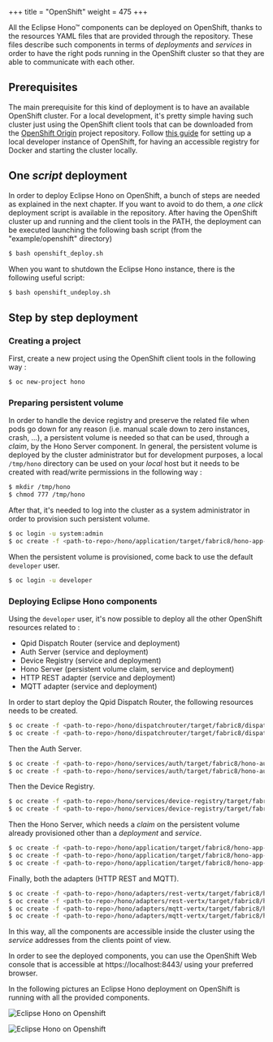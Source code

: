 +++
title = "OpenShift"
weight = 475
+++

All the Eclipse Hono&trade; components can be deployed on OpenShift, thanks to the resources YAML files that are provided through the repository.
These files describe such components in terms of _deployments_ and _services_ in order to have the right pods running in the OpenShift cluster so that they are able
to communicate with each other.
<!--more-->

## Prerequisites

The main prerequisite for this kind of deployment is to have an available OpenShift cluster. For a local development, it's pretty simple having such cluster just
using the OpenShift client tools that can be downloaded from the [OpenShift Origin](https://github.com/openshift/origin/releases) project repository.
Follow [this guide](https://github.com/openshift/origin/blob/master/docs/cluster_up_down.md) for setting up a local developer instance of OpenShift,
for having an accessible registry for Docker and starting the cluster locally.

## One _script_ deployment

In order to deploy Eclipse Hono on OpenShift, a bunch of steps are needed as explained in the next chapter. If you want to avoid to do them, a _one click_ deployment
script is available in the repository.
After having the OpenShift cluster up and running and the client tools in the PATH, the deployment can be executed launching the following bash script
(from the "example/openshift" directory)

~~~sh
$ bash openshift_deploy.sh
~~~

When you want to shutdown the Eclipse Hono instance, there is the following useful script:

~~~sh
$ bash openshift_undeploy.sh
~~~

## Step by step deployment

### Creating a project

First, create a new project using the OpenShift client tools in the following way :

~~~sh
$ oc new-project hono
~~~

### Preparing persistent volume

In order to handle the device registry and preserve the related file when pods go down for any reason (i.e. manual scale down to zero instances, crash, ...),
a persistent volume is needed so that can be used, through a _claim_, by the Hono Server component. In general, the persistent volume is deployed by the cluster
administrator but for development purposes, a local `/tmp/hono` directory can be used on your _local_ host but it needs to be created with read/write permissions in the following way :

~~~sh
$ mkdir /tmp/hono
$ chmod 777 /tmp/hono
~~~

After that, it's needed to log into the cluster as a system administrator in order to provision such persistent volume.

~~~sh
$ oc login -u system:admin
$ oc create -f <path-to-repo>/hono/application/target/fabric8/hono-app-pv.yml
~~~

When the persistent volume is provisioned, come back to use the default `developer` user.

~~~sh
$ oc login -u developer
~~~

### Deploying Eclipse Hono components

Using the `developer` user, it's now possible to deploy all the other OpenShift resources related to :

* Qpid Dispatch Router (service and deployment)
* Auth Server (service and deployment)
* Device Registry (service and deployment)
* Hono Server (persistent volume claim, service and deployment)
* HTTP REST adapter (service and deployment)
* MQTT adapter (service and deployment)

In order to start deploy the Qpid Dispatch Router, the following resources needs to be created.

~~~sh
$ oc create -f <path-to-repo>/hono/dispatchrouter/target/fabric8/dispatch-router-svc.yml
$ oc create -f <path-to-repo>/hono/dispatchrouter/target/fabric8/dispatch-router-dc.yml
~~~

Then the Auth Server.

~~~sh
$ oc create -f <path-to-repo>/hono/services/auth/target/fabric8/hono-auth-svc.yml
$ oc create -f <path-to-repo>/hono/services/auth/target/fabric8/hono-auth-dc.yml
~~~

Then the Device Registry.

~~~sh
$ oc create -f <path-to-repo>/hono/services/device-registry/target/fabric8/hono-device-registry-svc.yml
$ oc create -f <path-to-repo>/hono/services/device-registry/target/fabric8/hono-device-registry-dc.yml
~~~

Then the Hono Server, which needs a _claim_ on the persistent volume already provisioned other than a _deployment_ and _service_.

~~~sh
$ oc create -f <path-to-repo>/hono/application/target/fabric8/hono-app-pvc.yml
$ oc create -f <path-to-repo>/hono/application/target/fabric8/hono-app-svc.yml
$ oc create -f <path-to-repo>/hono/application/target/fabric8/hono-app-dc.yml
~~~

Finally, both the adapters (HTTP REST and MQTT).

~~~sh
$ oc create -f <path-to-repo>/hono/adapters/rest-vertx/target/fabric8/hono-adapter-rest-vertx-svc.yml
$ oc create -f <path-to-repo>/hono/adapters/rest-vertx/target/fabric8/hono-adapter-rest-vertx-dc.yml
$ oc create -f <path-to-repo>/hono/adapters/mqtt-vertx/target/fabric8/hono-adapter-mqtt-vertx-svc.yml
$ oc create -f <path-to-repo>/hono/adapters/mqtt-vertx/target/fabric8/hono-adapter-mqtt-vertx-dc.yml
~~~

In this way, all the components are accessible inside the cluster using the _service_ addresses from the clients point of view.

In order to see the deployed components, you can use the OpenShift Web console that is accessible at https://localhost:8443/ using your preferred browser.

In the following pictures an Eclipse Hono deployment on OpenShift is running with all the provided components.

![Eclipse Hono on Openshift](../openshift_01.png)

![Eclipse Hono on Openshift](../openshift_02.png)

